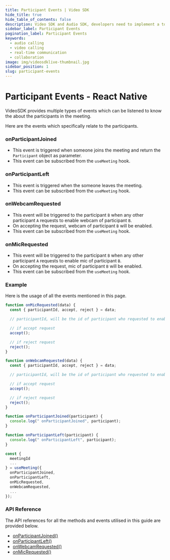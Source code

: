 ```yaml
---
title: Participant Events | Video SDK
hide_title: true
hide_table_of_contents: false
description: Video SDK and Audio SDK, developers need to implement a token server. This requires efforts on both the front-end and backend.
sidebar_label: Participant Events
pagination_label: Participant Events
keywords:
  - audio calling
  - video calling
  - real-time communication
  - collaboration
image: img/videosdklive-thumbnail.jpg
sidebar_position: 1
slug: participant-events
---
```


# Participant Events - React Native

VideoSDK provides multiple types of events which can be listened to know the about the participants in the meeting.

Here are the events which specifically relate to the participants.

### onParticipantJoined

- This event is triggered when someone joins the meeting and return the `Participant` object as parameter.
- This event can be subscribed from the `useMeeting` hook.

### onParticipantLeft

- This event is triggered when the someone leaves the meeting.
- This event can be subscribed from the `useMeeting` hook.

### onWebcamRequested

- This event will be triggered to the participant `B` when any other participant `A` requests to enable webcam of participant `B`.
- On accepting the request, webcam of participant `B` will be enabled.
- This event can be subscribed from the `useMeeting` hook.

### onMicRequested

- This event will be triggered to the participant `B` when any other participant `A` requests to enable mic of participant `B`.
- On accepting the request, mic of participant `B` will be enabled.
- This event can be subscribed from the `useMeeting` hook.

### Example

Here is the usage of all the events mentioned in this page.

```js
function onMicRequested(data) {
  const { participantId, accept, reject } = data;

  // participantId, will be the id of participant who requested to enable mic

  // if accept request
  accept();

  // if reject request
  reject();
}

function onWebcamRequested(data) {
  const { participantId, accept, reject } = data;

  // participantId, will be the id of participant who requested to enable webcam

  // if accept request
  accept();

  // if reject request
  reject();
}

function onParticipantJoined(participant) {
  console.log(" onParticipantJoined", participant);
}

function onParticipantLeft(participant) {
  console.log(" onParticipantLeft", participant);
}

const {
  meetingId
  ...
} = useMeeting({
  onParticipantJoined,
  onParticipantLeft,
  onMicRequested,
  onWebcamRequested,
  ...
});
```

### API Reference

The API references for all the methods and events utilised in this guide are provided below.

- [onParticipantJoined()](/react-native/api/sdk-reference/use-meeting/events#onparticipantjoined)
- [onParticipantLeft()](/react-native/api/sdk-reference/use-meeting/events#onparticipantleft)
- [onWebcamRequested()](/react-native/api/sdk-reference/use-meeting/events#onwebcamrequested)
- [onMicRequested()](/react-native/api/sdk-reference/use-meeting/events#onmicrequested)
